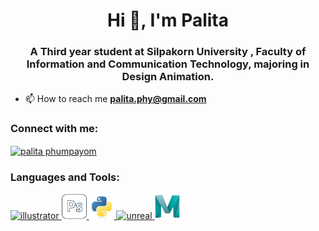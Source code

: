 <h1 align="center">Hi 👋, I'm Palita</h1>
<h3 align="center">A Third year student at Silpakorn University , Faculty of Information and Communication Technology, majoring in Design Animation.</h3>

- 📫 How to reach me **palita.phy@gmail.com**

<h3 align="left">Connect with me:</h3>
<p align="left">
<a href="https://www.linkedin.com/in/palita-phumpayom-a78879349/" target="blank"><img align="center" src="https://raw.githubusercontent.com/rahuldkjain/github-profile-readme-generator/master/src/images/icons/Social/linked-in-alt.svg" alt="palita phumpayom" height="30" width="40" /></a>
</p>

<h3 align="left">Languages and Tools:</h3>
<p align="left"> 
  </a> 
  <a href="https://www.adobe.com/in/products/illustrator.html" target="_blank" rel="noreferrer"> 
    <img src="https://www.vectorlogo.zone/logos/adobe_illustrator/adobe_illustrator-icon.svg" alt="illustrator" width="40" height="40"/> 
  </a> 
  <a href="https://www.photoshop.com/en" target="_blank" rel="noreferrer"> 
    <img src="https://raw.githubusercontent.com/devicons/devicon/master/icons/photoshop/photoshop-line.svg" alt="photoshop" width="40" height="40"/> 
  </a> 
  <a href="https://www.python.org" target="_blank" rel="noreferrer"> 
    <img src="https://raw.githubusercontent.com/devicons/devicon/master/icons/python/python-original.svg" alt="python" width="40" height="40"/> 
  </a> 
  <a href="https://unrealengine.com/" target="_blank" rel="noreferrer"> 
    <img src="https://raw.githubusercontent.com/kenangundogan/fontisto/036b7eca71aab1bef8e6a0518f7329f13ed62f6b/icons/svg/brand/unreal-engine.svg" alt="unreal" width="40" height="40"/> 
  </a> 
  <!-- Maya Icon -->
  <a href="https://www.autodesk.com/products/maya/overview" target="_blank" rel="noreferrer"> 
    <img src="https://raw.githubusercontent.com/devicons/devicon/master/icons/maya/maya-original.svg" alt="maya" width="40" height="40"/> 
  </a>
</p>
